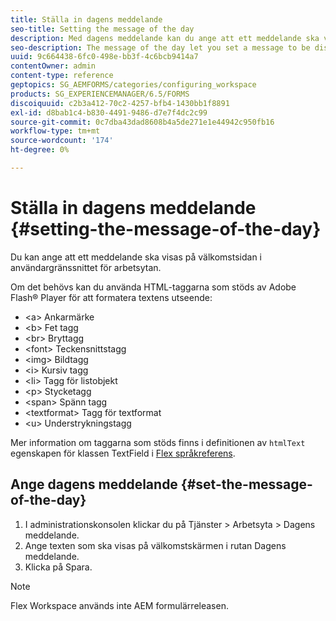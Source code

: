 ```yaml
---
title: Ställa in dagens meddelande
seo-title: Setting the message of the day
description: Med dagens meddelande kan du ange att ett meddelande ska visas på välkomstsidan i gränssnittet för arbetsytan.
seo-description: The message of the day let you set a message to be displayed on the Welcome page in the Workspace user interface.
uuid: 9c664438-6fc0-498e-bb3f-4c6bcb9414a7
contentOwner: admin
content-type: reference
geptopics: SG_AEMFORMS/categories/configuring_workspace
products: SG_EXPERIENCEMANAGER/6.5/FORMS
discoiquuid: c2b3a412-70c2-4257-bfb4-1430bb1f8891
exl-id: d8bab1c4-b830-4491-9486-d7e7f4dc2c99
source-git-commit: 0c7dba43dad8608b4a5de271e1e44942c950fb16
workflow-type: tm+mt
source-wordcount: '174'
ht-degree: 0%

---
```


# Ställa in dagens meddelande {#setting-the-message-of-the-day}

Du kan ange att ett meddelande ska visas på välkomstsidan i användargränssnittet för arbetsytan.

Om det behövs kan du använda HTML-taggarna som stöds av Adobe Flash® Player för att formatera textens utseende:

* &lt;a> Ankarmärke
* &lt;b> Fet tagg
* &lt;br> Bryttagg
* &lt;font> Teckensnittstagg
* &lt;img> Bildtagg
* &lt;i> Kursiv tagg
* &lt;li> Tagg för listobjekt
* &lt;p> Stycketagg
* &lt;span> Spänn tagg
* &lt;textformat> Tagg för textformat
* &lt;u> Understrykningstagg

Mer information om taggarna som stöds finns i definitionen av `htmlText` egenskapen för klassen TextField i [Flex språkreferens](https://flex.apache.org/).

## Ange dagens meddelande {#set-the-message-of-the-day}

1. I administrationskonsolen klickar du på Tjänster > Arbetsyta > Dagens meddelande.
1. Ange texten som ska visas på välkomstskärmen i rutan Dagens meddelande.
1. Klicka på Spara.

>[!NOTE]
>
>Flex Workspace används inte AEM formulärreleasen.
